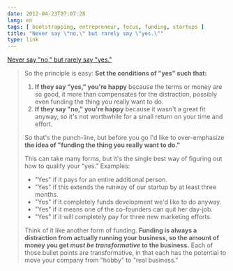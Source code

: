 ```yaml
---
date: 2012-04-23T07:07:28
lang: en
tags: [ bootstrapping, entrepreneur, focus, funding, startups ]
title: "Never say \"no,\" but rarely say \"yes.\""
type: link
---
```


[Never say "no," but rarely say "yes."](http://blog.asmartbear.com/how-to-say-yes.html)

> So the principle is easy: **Set the conditions of "yes" such that:**
>
> 1.  **If they say "yes," you're happy** because the terms or money are
>     so good, it more than compensates for the distraction, possibly
>     even funding the thing you really want to do.
> 2.  **If they say "no," you're happy** because it wasn't a great fit
>     anyway, so it's not worthwhile for a small return on your time and
>     effort.
>
> So that's the punch-line, but before you go I'd like to over-emphasize
> **the idea of "funding the thing you really want to do."**
>
> This can take many forms, but it's the single best way of figuring out
> how to qualify your "yes." Examples:
>
> -   "Yes" if it pays for an entire additional person.
> -   "Yes" if this extends the runway of our startup by at least three
>     months.
> -   "Yes" if it completely funds development we'd like to do anyway.
> -   "Yes" if it means one of the co-founders can quit her day-job.
> -   "Yes" if it will completely pay for three new marketing efforts.
>
> Think of it like another form of funding. **Funding is always a
> distraction from actually running your business, so the amount of
> money you get *must be transformative* to the business.** Each of
> those bullet points are transformative, in that each has the potential
> to move your company from "hobby" to "real business."

